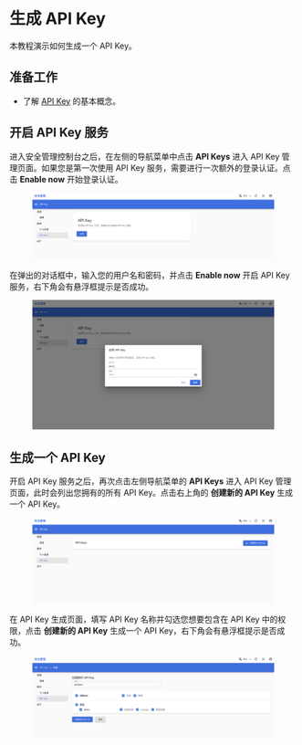 # 生成 API Key

本教程演示如何生成一个 API Key。

## 准备工作

* 了解 [API Key](../modules/security/account.md#api-key) 的基本概念。

## 开启 API Key 服务

进入安全管理控制台之后，在左侧的导航菜单中点击 **API Keys** 进入 API Key 管理页面。如果您是第一次使用 API Key 服务，需要进行一次额外的登录认证。点击 **Enable now** 开始登录认证。

<figure class="screenshot">
  <img alt="enable-apikey" src="../assets/tasks/account/generate-api-key/enable-apikey.png" class="screenshot"/>
</figure>

在弹出的对话框中，输入您的用户名和密码，并点击 **Enable now** 开启 API Key 服务，右下角会有悬浮框提示是否成功。

<figure class="screenshot">
  <img alt="login" src="../assets/tasks/account/generate-api-key/login.png" class="screenshot"/>
</figure>

## 生成一个 API Key

开启 API Key 服务之后，再次点击左侧导航菜单的 **API Keys** 进入 API Key 管理页面，此时会列出您拥有的所有 API Key。点击右上角的 **创建新的 API Key** 生成一个 API Key。

<figure class="screenshot">
  <img alt="apikey-list" src="../assets/tasks/account/generate-api-key/apikey-list.png" class="screenshot"/>
</figure>

在 API Key 生成页面，填写 API Key 名称并勾选您想要包含在 API Key 中的权限，点击 **创建新的 API Key** 生成一个 API Key，右下角会有悬浮框提示是否成功。

<figure class="screenshot">
  <img alt="gen-apikey" src="../assets/tasks/account/generate-api-key/gen-apikey.png" class="screenshot"/>
</figure>
